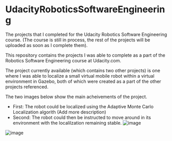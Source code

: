 # UdacityRoboticsSoftwareEngineering
The projects that I completed for the Udacity Robotics Software Engineering course.
(The course is still in process, the rest of the projects will be uploaded as soon as I complete them).

This repository contains the projects I was able to complete as a part of the Robotics Software Engineering course at Udacity.com.

The project currently available (which contains two other projects) is one where I was able to localize a small virtual mobile robot
within a virtual environment in Gazebo, both of which were created as a part of the other projects referenced.

The two images below show the main acheivements of the project.
- First:  The robot could be localized using the Adaptive Monte Carlo Localization algorith (Add more description)  
- Second: The robot could then be instructed to move around in its environment with the localilzation remaining stable. 
![image](https://user-images.githubusercontent.com/50437257/190842097-f63425a2-63d4-4ba0-8916-79061dd8e8d9.png)

![image](https://user-images.githubusercontent.com/50437257/190842002-224c5b63-88b5-45e1-8785-7b19d471df53.png)
